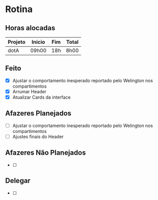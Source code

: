 # Rotina

## Horas alocadas

Projeto | Inicio | Fim | Total
--------|-------|-------|------
dotA    | 09h00 | 18h | 8h00

## Feito

- [x] Ajustar o comportamento inesperado reportado pelo Welington nos compartimentos
- [x] Arrumar Header
- [x] Atualizar Cards da interface

## Afazeres Planejados

- [ ] Ajustar o comportamento inesperado reportado pelo Welington nos compartimentos
- [ ] Ajustes finais do Header

## Afazeres Não Planejados

- [ ] 

## Delegar

- [ ] 

<!--stackedit_data:
eyJoaXN0b3J5IjpbMjA5NTY3MDI4OSwxMjc1Nzk2NjgsMjcxOD
EwMTk3LDEzMDY0ODEyNzEsLTEyODkzOTA0NDcsMTg2NDA0NTY5
NiwtMzQzOTAwNDAwLDEyOTQyNjQyNjQsLTEzODk5MTIwODUsLT
EzNDIyMDUwODksLTgwNTM4OTIxNSwxMTA2Nzk2OTMxLDc4MTE0
OTMyLC0xMTcwMjA4ODEzLC0xOTg4NzU5NTE0LDkwMzczNzU1OC
wtODMxNjQwMjYxLDE5ODk4OTYyMzUsMTQ0OTM1NTUwLC0xNDkx
MzUzNjUwXX0=
-->